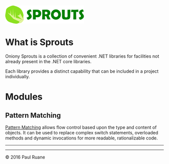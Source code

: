 ![S·P·R·O·U·T·S](https://raw.githubusercontent.com/oniony/Sprouts/master/Graphics/Sprouts.png)

What is Sprouts
===============

Oniony Sprouts is a collection of convenient .NET libraries for facilities
not already present in the .NET core libraries.

Each library provides a distinct capability that can be included in a
project individually.

Modules
=======

Pattern Matching
----------------

[Pattern Matching](https://github.com/oniony/Sprouts/blob/master/Modules/PatternMatching/README.md) allows flow control based upon the type and content of objects.
It can be used to replace complex switch statements, overloaded methods and dynamic
invocations for more readable, rationalizable code.

------------------

- - - 

© 2016 Paul Ruane
